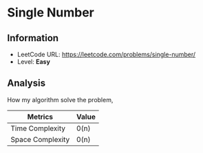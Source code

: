 # Single Number 

## Information

- LeetCode URL: https://leetcode.com/problems/single-number/
- Level: **Easy**

## Analysis

How my algorithm solve the problem,

| Metrics          | Value |
| ---------------- | ----- |
| Time Complexity  | 0(n)  |
| Space Complexity | 0(n)  |
